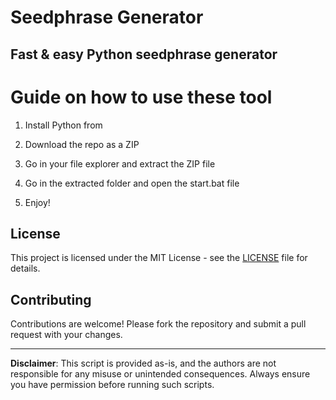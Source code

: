 # Seedphrase Generator          
            
## Fast & easy Python seedphrase generator             
                    
# Guide on how to use these tool                  
                
1. Install Python from             
       
2. Download the repo as a ZIP             
        
3. Go in your file explorer and extract the ZIP file       
                 
4. Go in the extracted folder and open the start.bat file         
                 
5. Enjoy!              
                    
## License                   
           
This project is licensed under the MIT License - see the [LICENSE](LICENSE) file for details.                     
       
## Contributing       
            
Contributions are welcome! Please fork the repository and submit a pull request with your changes.              
            
---            
             
**Disclaimer**: This script is provided as-is, and the authors are not responsible for any misuse or unintended consequences. Always ensure you have permission before running such scripts.               